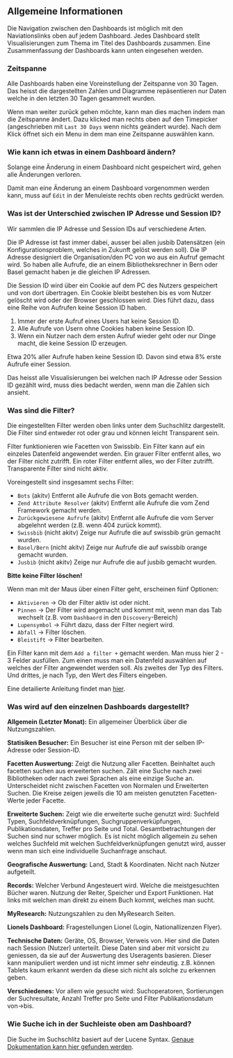 ## Allgemeine Informationen
Die Navigation zwischen den Dashboards ist möglich mit den Naviationslinks oben auf jedem Dashboard. Jedes Dashboard stellt Visualisierungen zum Thema im Titel des Dashboards zusammen. Eine Zusammenfassung der Dashboards kann unten eingesehen werden.

### Zeitspanne

Alle Dashboards haben eine Voreinstellung der Zeitspanne von 30 Tagen. Das heisst die dargestellten Zahlen und Diagramme repäsentieren nur Daten welche in den letzten 30 Tagen gesammelt wurden.

Wenn man weiter zurück gehen möchte, kann man dies machen indem man die Zeitspanne ändert. Dazu klicked man rechts oben auf den Timepicker (angeschrieben mit `Last 30 Days` wenn nichts geändert wurde). Nach dem Klick öffnet sich ein Menu in dem man eine Zeitspanne auswählen kann. 

### Wie kann ich etwas in einem Dashboard ändern?
Solange eine Änderung in einem Dashboard nicht gespeichert wird, gehen alle Änderungen verloren.

Damit man eine Änderung an einem Dashboard vorgenommen werden kann, muss auf `Edit` in der Menuleiste rechts oben rechts gedrückt werden.

### Was ist der Unterschied zwischen IP Adresse und Session ID?
Wir sammlen die IP Adresse und Session IDs auf verschiedene Arten. 

Die IP Adresse ist fast immer dabei, ausser bei allen jusbib Datensätzen (ein Konfigurationsproblem, welches in Zukunft gelöst werden soll). Die IP Adresse designiert die Organisation/den PC von wo aus ein Aufruf gemacht wird. So haben alle Aufrufe, die an einem Bibliotheksrechner in Bern oder Basel gemacht haben je die gleichen IP Adressen.

Die Session ID wird über ein Cookie auf dem PC des Nutzers gespeichert und von dort übertragen. Ein Cookie bleibt bestehen bis es vom Nutzer gelöscht wird oder der Browser geschlossen wird.
Dies führt dazu, dass eine Reihe von Aufrufen keine Session ID haben. 
1. Immer der erste Aufruf eines Users hat keine Session ID.
2. Alle Aufrufe von Usern ohne Cookies haben keine Session ID.
3. Wenn ein Nutzer nach dem ersten Aufruf wieder geht oder nur Dinge macht, die keine Session ID erzeugen.

Etwa 20% aller Aufrufe haben keine Session ID. Davon sind etwa 8% erste Aufrufe einer Session.

Das heisst alle Visualisierungen bei welchen nach IP Adresse oder Session ID gezählt wird, muss dies bedacht werden, wenn man die Zahlen sich ansieht.

### Was sind die Filter?
Die eingestellten Filter werden oben links unter dem Suchschlitz dargestellt. Die Filter sind entweder rot oder grau und können leicht Transparent sein.

Filter funktionieren wie Facetten von Swissbib. Ein Filter kann auf ein einzeles Datenfeld angewendet werden. Ein grauer Filter entfernt alles, wo der Filter nicht zutrifft. Ein roter Filter entfernt alles, wo der Filter zutrifft. Transparente Filter sind nicht aktiv.

Voreingestellt sind insgesammt sechs Filter: 
- `Bots` (akitv) Entfernt alle Aufrufe die von Bots gemacht werden.
- `Zend Attribute Resolver` (akitv) Entfernt alle Aufrufe die vom Zend Framework gemacht werden.
- `Zurückgewiesene Aufrufe` (akitv) Entfernt alle Aufrufe die vom Server abgelehnt werden (z.B. wenn 404 zurück kommt).
- `Swissbib` (nicht akitv) Zeige nur Aufrufe die auf swissbib grün gemacht wurden.
- `Basel/Bern` (nicht akitv) Zeige nur Aufrufe die auf swissbib orange gemacht wurden.
- `Jusbib` (nicht akitv) Zeige nur Aufrufe die auf jusbib gemacht wurden.

**Bitte keine Filter löschen!**

Wenn man mit der Maus über einen Filter geht, erscheinen fünf Optionen:
- `Aktivieren` -> Ob der Filter aktiv ist oder nicht.
- `Pinnen` -> Der Filter wird angemacht und kommt mit, wenn man das Tab wechselt (z.B. vom `Dashbaord` in den `Discovery`-Bereich)
- `Lupensymbol` -> Führt dazu, dass der Filter negiert wird.
- `Abfall` -> Filter löschen.
- `Bleistift` -> Filter bearbeiten.

Ein Filter kann mit dem `Add a filter +` gemacht werden. Man muss hier 2 - 3 Felder ausfüllen. Zum einen muss man ein Datenfeld auswählen auf welches der Filter angewendet werden soll. Als zweites der Typ des Filters. Und drittes, je nach Typ, den Wert des Filters eingeben.

Eine detailierte Anleitung findet man [hier](https://www.elastic.co/guide/en/kibana/5.6/field-filter.html).

### Was wird auf den einzelnen Dashboards dargestellt?
**Allgemein (Letzter Monat):** Ein allgemeiner Überblick über die Nutzungszahlen. 

**Statisiken Besucher:** Ein Besucher ist eine Person mit der selben IP-Adresse oder Session-ID. 

**Facetten Auswertung:** Zeigt die Nutzung aller Facetten. Beinhaltet auch facetten suchen aus erweiterten suchen. Zält eine Suche nach zwei Bibliotheken oder nach zwei Sprachen als eine einzige Suche an. Unterscheidet nicht zwischen Facetten von Normalen und Erweiterten Suchen. Die Kreise zeigen jeweils die 10 am meisten genutzten Facetten-Werte jeder Facette.

**Erweiterte Suchen:** Zeigt wie die erweiterte suche genutzt wird: Suchfeld Typen, Suchfeldverknüpfungen, Suchgruppenverküpfungen, Publikationsdaten, Treffer pro Seite und Total. Gesamtbetrachtungen der Suchen sind nur schwer möglich. Es ist nicht möglich allgemein zu sehen welches Suchfeld mit welchen Suchfeldverknüpfungen genutzt wird, ausser wenn man sich eine individuelle Suchanfrage anschaut.

**Geografische Auswertung:** Land, Stadt & Koordinaten. Nicht nach Nutzer aufgeteilt.

**Records:** Welcher Verbund Angesteuert wird. Welche die meistgesuchten Bücher waren. Nutzung der Reiter, Speicher und Export Funktionen. Hat links mit welchen man direkt zu einem Buch kommt, welches man sucht.

**MyResearch:** Nutzungszahlen zu den MyResearch Seiten.

**Lionels Dashboard:** Fragestellungen Lionel (Login, Nationallizenzen Flyer).

**Technische Daten:** Geräte, OS, Browser, Verweis von. Hier sind die Daten nach Session (Nutzer) unterteilt. Diese Daten sind aber mit vorsicht zu geniessen, da sie auf der Auswertung des Useragents basieren. Dieser kann manipuliert werden und ist nicht immer sehr eindeutig. z.B. können Tablets kaum erkannt werden da diese sich nicht als solche zu erkennen geben.

**Verschiedenes:** Vor allem wie gesucht wird: Suchoperatoren, Sortierungen der Suchresultate, Anzahl Treffer pro Seite und Filter Publikationsdatum von->bis.

### Wie Suche ich in der Suchleiste oben am Dashboard?

Die Suche im Suchschlitz basiert auf der Lucene Syntax. [Genaue Dokumentation kann hier gefunden werden](https://lucene.apache.org/core/2_9_4/queryparsersyntax.html).
